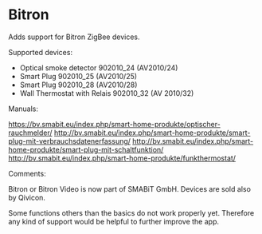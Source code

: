 # Bitron

Adds support for Bitron ZigBee devices.


Supported devices:
- Optical smoke detector 902010_24 (AV2010/24)
- Smart Plug 902010_25 (AV2010/25)
- Smart Plug 902010_28 (AV2010/28)
- Wall Thermostat with Relais 902010_32 (AV 2010/32)


Manuals:

https://bv.smabit.eu/index.php/smart-home-produkte/optischer-rauchmelder/
http://bv.smabit.eu/index.php/smart-home-produkte/smart-plug-mit-verbrauchsdatenerfassung/
http://bv.smabit.eu/index.php/smart-home-produkte/smart-plug-mit-schaltfunktion/
http://bv.smabit.eu/index.php/smart-home-produkte/funkthermostat/


Comments:

Bitron or Bitron Video is now part of SMABiT GmbH. Devices are sold also by Qivicon.

Some functions others than the basics do not work properly yet.
Therefore any kind of support would be helpful to further improve the app.
